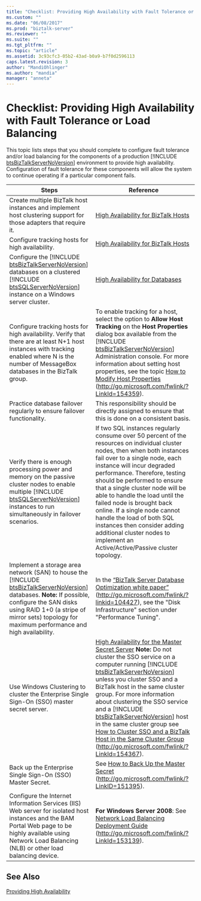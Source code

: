 ```yaml
---
title: "Checklist: Providing High Availability with Fault Tolerance or Load Balancing | Microsoft Docs"
ms.custom: ""
ms.date: "06/08/2017"
ms.prod: "biztalk-server"
ms.reviewer: ""
ms.suite: ""
ms.tgt_pltfrm: ""
ms.topic: "article"
ms.assetid: 3c93cfc3-05b2-43ad-b0a9-b7f0d2596113
caps.latest.revision: 3
author: "MandiOhlinger"
ms.author: "mandia"
manager: "anneta"
---
```

# Checklist: Providing High Availability with Fault Tolerance or Load Balancing
This topic lists steps that you should complete to configure fault tolerance and/or load balancing for the components of a production [!INCLUDE [btsBizTalkServerNoVersion](../includes/btsbiztalkservernoversion-md.md)] environment to provide high availability. Configuration of fault tolerance for these components will allow the system to continue operating if a particular component fails.  


|                                                                                                                                                      Steps                                                                                                                                                       |                                                                                                                                                                                                                                                                                                                                                      Reference                                                                                                                                                                                                                                                                                                                                                       |
|------------------------------------------------------------------------------------------------------------------------------------------------------------------------------------------------------------------------------------------------------------------------------------------------------------------|----------------------------------------------------------------------------------------------------------------------------------------------------------------------------------------------------------------------------------------------------------------------------------------------------------------------------------------------------------------------------------------------------------------------------------------------------------------------------------------------------------------------------------------------------------------------------------------------------------------------------------------------------------------------------------------------------------------------|
|                                                                                                 Create multiple BizTalk host instances and implement host clustering support for those adapters that require it.                                                                                                 |                                                                                                                                                                                                                                                                                                          [High Availability for BizTalk Hosts](../technical-guides/high-availability-for-biztalk-hosts.md)                                                                                                                                                                                                                                                                                                           |
|                                                                                                                                 Configure tracking hosts for high availability.                                                                                                                                  |                                                                                                                                                                                                                                                                                                          [High Availability for BizTalk Hosts](../technical-guides/high-availability-for-biztalk-hosts.md)                                                                                                                                                                                                                                                                                                           |
|                                   Configure the [!INCLUDE [btsBizTalkServerNoVersion](../includes/btsbiztalkservernoversion-md.md)] databases on a clustered [!INCLUDE [btsSQLServerNoVersion](../includes/btssqlservernoversion-md.md)] instance on a Windows server cluster.                                   |                                                                                                                                                                                                                                                                                                              [High Availability for Databases](../technical-guides/high-availability-for-databases.md)                                                                                                                                                                                                                                                                                                               |
|                                                           Configure tracking hosts for high availability. Verify that there are at least N+1 host instances with tracking enabled where N is the number of MessageBox databases in the BizTalk group.                                                            |                                                                                                                    To enable tracking for a host, select the option to <strong>Allow Host Tracking</strong> on the <strong>Host Properties</strong> dialog box available from the [!INCLUDE [btsBizTalkServerNoVersion](../includes/btsbiztalkservernoversion-md.md)] Administration console. For more information about setting host properties, see the topic [How to Modify Host Properties](http://go.microsoft.com/fwlink/?LinkId=154359) (<http://go.microsoft.com/fwlink/?LinkId=154359>).                                                                                                                    |
|                                                                                                                      Practice database failover regularly to ensure failover functionality.                                                                                                                      |                                                                                                                                                                                                                                                                                                          This responsibility should be directly assigned to ensure that this is done on a consistent basis.                                                                                                                                                                                                                                                                                                          |
|                                      Verify there is enough processing power and memory on the passive cluster nodes to enable multiple [!INCLUDE [btsSQLServerNoVersion](../includes/btssqlservernoversion-md.md)] instances to run simultaneously in failover scenarios.                                       |                                                                                        If two SQL instances regularly consume over 50 percent of the resources on individual cluster nodes, then when both instances fail over to a single node, each instance will incur degraded performance. Therefore, testing should be performed to ensure that a single cluster node will be able to handle the load until the failed node is brought back online. If a single node cannot handle the load of both SQL instances then consider adding additional cluster nodes to implement an Active/Active/Passive cluster topology.                                                                                        |
| Implement a storage area network (SAN) to house the [!INCLUDE [btsBizTalkServerNoVersion](../includes/btsbiztalkservernoversion-md.md)] databases. <strong>Note:</strong>  If possible, configure the SAN disks using RAID 1+0 (a stripe of mirror sets) topology for maximum performance and high availability. |                                                                                                                                                                                                                                           In the [“BizTalk Server Database Optimization white paper”](http://go.microsoft.com/fwlink/?linkid=104427) (<http://go.microsoft.com/fwlink/?linkid=104427>), see the "Disk Infrastructure" section under "Performance Tuning".                                                                                                                                                                                                                                            |
|                                                                                                           Use Windows Clustering to cluster the Enterprise Single Sign-On (SSO) master secret server.                                                                                                            | [High Availability for the Master Secret Server](../technical-guides/high-availability-for-the-master-secret-server.md) <strong>Note:</strong>  Do not cluster the SSO service on a computer running [!INCLUDE [btsBizTalkServerNoVersion](../includes/btsbiztalkservernoversion-md.md)] unless you cluster SSO and a BizTalk host in the same cluster group. For more information about clustering the SSO service and a [!INCLUDE [btsBizTalkServerNoVersion](../includes/btsbiztalkservernoversion-md.md)] host in the same cluster group see [How to Cluster SSO and a BizTalk Host in the Same Cluster Group](http://go.microsoft.com/fwlink/?LinkId=154367) (<http://go.microsoft.com/fwlink/?LinkId=154367>). |
|                                                                                                                            Back up the Enterprise Single Sign-On (SSO) Master Secret.                                                                                                                            |                                                                                                                                                                                                                                                                                       See [How to Back Up the Master Secret](http://go.microsoft.com/fwlink/?LinkID=151395) (<http://go.microsoft.com/fwlink/?LinkID=151395>).                                                                                                                                                                                                                                                                                       |
|                                                  Configure the Internet Information Services (IIS) Web server for isolated host instances and the BAM Portal Web page to be highly available using Network Load Balancing (NLB) or other load balancing device.                                                  |                                                                                                                                                                                                                                                              <strong>For Windows Server 2008</strong>: See [Network Load Balancing Deployment Guide](http://go.microsoft.com/fwlink/?LinkId=153139) (<http://go.microsoft.com/fwlink/?LinkId=153139>).                                                                                                                                                                                                                                                               |

## See Also  
 [Providing High Availability](../technical-guides/providing-high-availability.md)